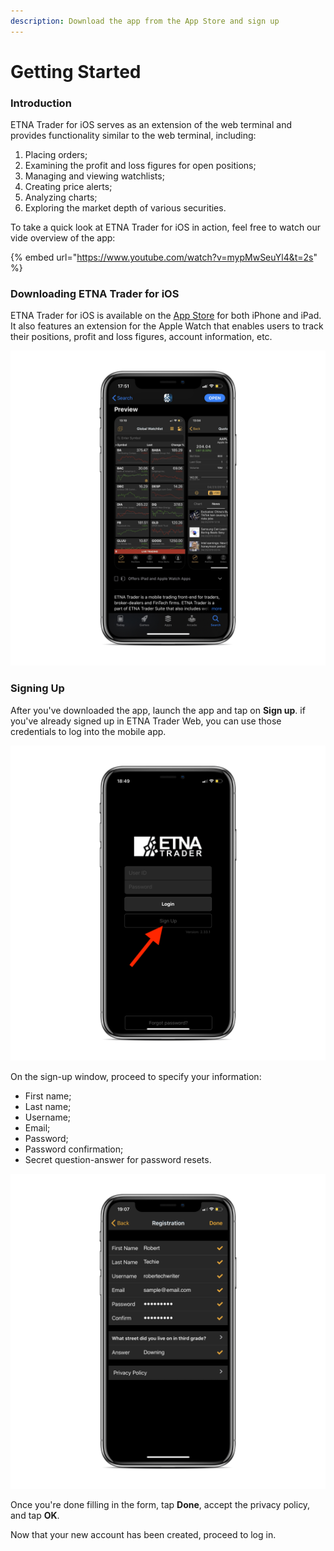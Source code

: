 ```yaml
---
description: Download the app from the App Store and sign up
---
```


# Getting Started

### Introduction

ETNA Trader for iOS serves as an extension of the web terminal and provides functionality similar to the web terminal, including:

1. Placing orders;
2. Examining the profit and loss figures for open positions;
3. Managing and viewing watchlists;
4. Creating price alerts;
5. Analyzing charts;
6. Exploring the market depth of various securities.

To take a quick look at ETNA Trader for iOS in action, feel free to watch our vide overview of the app:

{% embed url="https://www.youtube.com/watch?v=mypMwSeuYl4&t=2s" %}

### Downloading ETNA Trader for iOS

ETNA Trader for iOS is available on the [App Store](https://itunes.apple.com/us/app/etna-trader/id658778917?mt=8) for both iPhone and iPad. It also features an extension for the Apple Watch that enables users to track their positions, profit and loss figures, account information, etc.

![](../../.gitbook/assets/img_4eaf831e2b67-1-2_iphonexspacegrey_portrait.png)

### Signing Up

After you've downloaded the app, launch the app and tap on **Sign up**. if you've already signed up in ETNA Trader Web, you can use those credentials to log into the mobile app. 

![](../../.gitbook/assets/img_0007_iphonexspacegrey_portrait.png)

On the sign-up window, proceed to specify your information:

* First name;
* Last name;
* Username;
* Email;
* Password;
* Password confirmation;
* Secret question-answer for password resets.

![](../../.gitbook/assets/img_0008_iphonexspacegrey_portrait.png)

Once you're done filling in the form, tap **Done**, accept the privacy policy, and tap **OK**.

Now that your new account has been created, proceed to log in.



